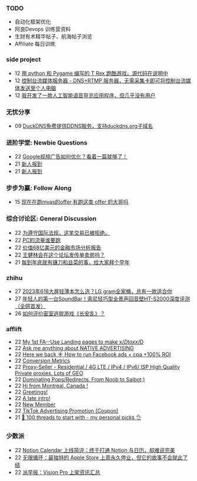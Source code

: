 ### TODO
-  自动化框架优化
-  阿良Devops 训练营资料
-  生财有术精华帖子、航海帖子浏览
-  Affiliate 每日训练

### side project
<!-- sideproject:START -->
-  12 [用 python 和 Pygame 编写的 T Rex 跑酷游戏。源代码在说明中](https://www.youtube.com/watch?v=pZySIXSelCA)
-  12 [控制台流媒体服务器 - DNS+RTMP 服务器，无需采集卡即可将控制台流媒体发送至个人电脑](https://github.com/Aioros/console-streaming-server)
-  12 [我开发了一款人工智能语音导览应用程序，但几乎没有用户](https://www.reddit.com/r/SideProject/comments/18gpp0e/ive_built_an_ai_audio_tour_app_but_have_almost_no/)<!-- sideproject:END -->


### 无忧分享
<!-- ruyo:START -->
-  09 [DuckDNS免费提供DDNS服务，支持duckdns.org子域名](https://51.ruyo.net/18593.html)<!-- ruyo:END -->

### 进阶学堂: Newbie Questions
<!-- advertcn1:START -->
-  22 [Google视频广告如何优化？看着一篇就够了！](https://www.advertcn.com/thread-113765-1-1.html)
-  21 [新人报到](https://www.advertcn.com/thread-113754-1-1.html)
-  21 [新人报到](https://www.advertcn.com/thread-113753-1-1.html)<!-- advertcn1:END -->

### 步步为赢: Follow Along
<!-- advertcn2:START -->
-  15 [现在在跑mvas的offer,有跑这类 offer 的大哥吗](https://www.advertcn.com/thread-113665-1-1.html)<!-- advertcn2:END -->

### 综合讨论区: General Discussion
<!-- advertcn3:START -->
-  22 [为遵守国际法规，这笔交易已被拒绝。](https://www.advertcn.com/thread-113766-1-1.html)
-  22 [PC的流量谁要跑](https://www.advertcn.com/thread-113764-1-1.html)
-  22 [价值68亿美元的金融市场分析报告](https://www.advertcn.com/thread-113763-1-1.html)
-  22 [王健林会在这个论坛发传单卖房吗？](https://www.advertcn.com/thread-113759-1-1.html)
-  21 [每到年底就有镰刀和韭菜的事，给大家拜个早年](https://www.advertcn.com/thread-113755-1-1.html)<!-- advertcn3:END -->


### zhihu
<!-- zhihu:START -->
-  27 [2023年618大屏轻薄本怎么选？LG gram全家桶，总有一款适合你](http://zhuanlan.zhihu.com/p/632641888?utm_campaign=rss&utm_medium=rss&utm_source=rss&utm_content=title)
-  27 [年轻人的第一台SoundBar！索尼轻巧型全景声回音壁HT-S2000深度评测（全网首发）](http://zhuanlan.zhihu.com/p/630990296?utm_campaign=rss&utm_medium=rss&utm_source=rss&utm_content=title)
-  26 [如何评价密室逃脱游戏《长安乱》？](http://www.zhihu.com/question/563950552/answer/3045961312?utm_campaign=rss&utm_medium=rss&utm_source=rss&utm_content=title)<!-- zhihu:END -->

### afflift
<!-- afflift:START -->
-  22 [My 1st FA--Use Landing pages to make x$/D to xx$/D](https://afflift.com/f/threads/my-1st-fa-use-landing-pages-to-make-x-d-to-xx-d.12502/)
-  22 [Ask me anything about NATIVE ADVERTISING](https://afflift.com/f/threads/ask-me-anything-about-native-advertising.12499/)
-  22 [Here we back ☀️ How to run Facebook ads + cpa +100% ROI](https://afflift.com/f/threads/here-we-back-%E2%98%80%EF%B8%8F-how-to-run-facebook-ads-cpa-100-roi.12146/)
-  22 [Conversion Metrics](https://afflift.com/f/threads/conversion-metrics.12501/)
-  22 [Proxy-Seller - Residential / 4G LTE / IPv4 / IPv6/ ISP High Quality Private proxies. Lots of GEO](https://afflift.com/f/threads/proxy-seller-residential-4g-lte-ipv4-ipv6-isp-high-quality-private-proxies-lots-of-geo.11946/)
-  22 [Dominating Pops/Redirects. From Noob to Saibot;&rpar;](https://afflift.com/f/threads/dominating-pops-redirects-from-noob-to-saibot.12496/)
-  22 [Hi from Montreal, Canada !](https://afflift.com/f/threads/hi-from-montreal-canada.12498/)
-  22 [Greetings!](https://afflift.com/f/threads/greetings.12450/)
-  22 [A late intro!](https://afflift.com/f/threads/a-late-intro.12494/)
-  22 [New Member](https://afflift.com/f/threads/new-member.12486/)
-  22 [TikTok Advertising Promotion &lpar;Coupon&rpar;](https://afflift.com/f/threads/tiktok-advertising-promotion-coupon.12497/)
-  21 [🚀 100 threads to start with - my personal picks 👌](https://afflift.com/f/threads/%F0%9F%9A%80-100-threads-to-start-with-my-personal-picks-%F0%9F%91%8C.12001/)<!-- afflift:END -->

### 少数派
<!-- sspai:START -->
-  22 [Notion Calendar 上线简评：终于打通 Notion 与日历，却难说完美](https://sspai.com/post/85941)
-  22 [无限循环：最独特的 Apple Store 上周永久停业，但它的故事不会就此了结](https://sspai.com/post/85883)
-  22 [派早报：Vision Pro 上架资讯汇总](https://sspai.com/post/85973)<!-- sspai:END -->
